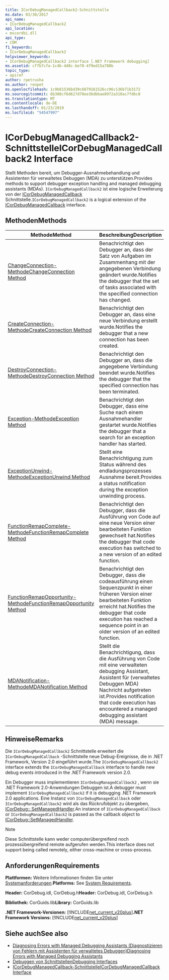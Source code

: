 ```yaml
---
title: ICorDebugManagedCallback2-Schnittstelle
ms.date: 03/30/2017
api_name:
- ICorDebugManagedCallback2
api_location:
- mscordbi.dll
api_type:
- COM
f1_keywords:
- ICorDebugManagedCallback2
helpviewer_keywords:
- ICorDebugManagedCallback2 interface [.NET Framework debugging]
ms.assetid: cf7b7cfa-1c4b-4d8c-be70-4f9ed15a788b
topic_type:
- apiref
author: rpetrusha
ms.author: ronpet
ms.openlocfilehash: 1c9b81536bd39c6879161526cc96c136b71b3172
ms.sourcegitcommit: 6b308cf6d627d78ee36dbbae8972a310ac7fd6c8
ms.translationtype: MT
ms.contentlocale: de-DE
ms.lasthandoff: 01/23/2019
ms.locfileid: "54547997"
---
```

# <a name="icordebugmanagedcallback2-interface"></a><span data-ttu-id="18e34-102">ICorDebugManagedCallback2-Schnittstelle</span><span class="sxs-lookup"><span data-stu-id="18e34-102">ICorDebugManagedCallback2 Interface</span></span>
<span data-ttu-id="18e34-103">Stellt Methoden bereit, um Debugger-Ausnahmebehandlung und Assistenten für verwaltetes Debuggen (MDA) zu unterstützen.</span><span class="sxs-lookup"><span data-stu-id="18e34-103">Provides methods to support debugger exception handling and managed debugging assistants (MDAs).</span></span> <span data-ttu-id="18e34-104">`ICorDebugManagedCallback2` ist eine logische Erweiterung von der [ICorDebugManagedCallback](../../../../docs/framework/unmanaged-api/debugging/icordebugmanagedcallback-interface.md) Schnittstelle.</span><span class="sxs-lookup"><span data-stu-id="18e34-104">`ICorDebugManagedCallback2` is a logical extension of the [ICorDebugManagedCallback](../../../../docs/framework/unmanaged-api/debugging/icordebugmanagedcallback-interface.md) interface.</span></span>  
  
## <a name="methods"></a><span data-ttu-id="18e34-105">Methoden</span><span class="sxs-lookup"><span data-stu-id="18e34-105">Methods</span></span>  
  
|<span data-ttu-id="18e34-106">Methode</span><span class="sxs-lookup"><span data-stu-id="18e34-106">Method</span></span>|<span data-ttu-id="18e34-107">Beschreibung</span><span class="sxs-lookup"><span data-stu-id="18e34-107">Description</span></span>|  
|------------|-----------------|  
|[<span data-ttu-id="18e34-108">ChangeConnection-Methode</span><span class="sxs-lookup"><span data-stu-id="18e34-108">ChangeConnection Method</span></span>](../../../../docs/framework/unmanaged-api/debugging/icordebugmanagedcallback2-changeconnection-method.md)|<span data-ttu-id="18e34-109">Benachrichtigt den Debugger an, dass der Satz von Aufgaben im Zusammenhang mit der angegebenen Verbindung geändert wurde.</span><span class="sxs-lookup"><span data-stu-id="18e34-109">Notifies the debugger that the set of tasks associated with the specified connection has changed.</span></span>|  
|[<span data-ttu-id="18e34-110">CreateConnection-Methode</span><span class="sxs-lookup"><span data-stu-id="18e34-110">CreateConnection Method</span></span>](../../../../docs/framework/unmanaged-api/debugging/icordebugmanagedcallback2-createconnection-method.md)|<span data-ttu-id="18e34-111">Benachrichtigt den Debugger an, dass eine neue Verbindung erstellt wurde.</span><span class="sxs-lookup"><span data-stu-id="18e34-111">Notifies the debugger that a new connection has been created.</span></span>|  
|[<span data-ttu-id="18e34-112">DestroyConnection-Methode</span><span class="sxs-lookup"><span data-stu-id="18e34-112">DestroyConnection Method</span></span>](../../../../docs/framework/unmanaged-api/debugging/icordebugmanagedcallback2-destroyconnection-method.md)|<span data-ttu-id="18e34-113">Benachrichtigt den Debugger an, dass die angegebene Verbindung beendet wurde.</span><span class="sxs-lookup"><span data-stu-id="18e34-113">Notifies the debugger that the specified connection has been terminated.</span></span>|  
|[<span data-ttu-id="18e34-114">Exception-Methode</span><span class="sxs-lookup"><span data-stu-id="18e34-114">Exception Method</span></span>](../../../../docs/framework/unmanaged-api/debugging/icordebugmanagedcallback2-exception-method.md)|<span data-ttu-id="18e34-115">Benachrichtigt den Debugger, dass eine Suche nach einem Ausnahmehandler gestartet wurde.</span><span class="sxs-lookup"><span data-stu-id="18e34-115">Notifies the debugger that a search for an exception handler has started.</span></span>|  
|[<span data-ttu-id="18e34-116">ExceptionUnwind-Methode</span><span class="sxs-lookup"><span data-stu-id="18e34-116">ExceptionUnwind Method</span></span>](../../../../docs/framework/unmanaged-api/debugging/icordebugmanagedcallback2-exceptionunwind-method.md)|<span data-ttu-id="18e34-117">Stellt eine Benachrichtigung zum Status während des endladungsprozesses Ausnahme bereit.</span><span class="sxs-lookup"><span data-stu-id="18e34-117">Provides a status notification during the exception unwinding process.</span></span>|  
|[<span data-ttu-id="18e34-118">FunctionRemapComplete-Methode</span><span class="sxs-lookup"><span data-stu-id="18e34-118">FunctionRemapComplete Method</span></span>](../../../../docs/framework/unmanaged-api/debugging/icordebugmanagedcallback2-functionremapcomplete-method.md)|<span data-ttu-id="18e34-119">Benachrichtigt den Debugger, dass die Ausführung von Code auf eine neue Version einer bearbeiteten Funktion gewechselt hat.</span><span class="sxs-lookup"><span data-stu-id="18e34-119">Notifies the debugger that code execution has switched to a new version of an edited function.</span></span>|  
|[<span data-ttu-id="18e34-120">FunctionRemapOpportunity-Methode</span><span class="sxs-lookup"><span data-stu-id="18e34-120">FunctionRemapOpportunity Method</span></span>](../../../../docs/framework/unmanaged-api/debugging/icordebugmanagedcallback2-functionremapopportunity-method.md)|<span data-ttu-id="18e34-121">Benachrichtigt den Debugger, dass die codeausführung einen Sequenzpunkt in einer früheren Version einer bearbeiteten Funktion erreicht hat.</span><span class="sxs-lookup"><span data-stu-id="18e34-121">Notifies the debugger that code execution has reached a sequence point in an older version of an edited function.</span></span>|  
|[<span data-ttu-id="18e34-122">MDANotification-Methode</span><span class="sxs-lookup"><span data-stu-id="18e34-122">MDANotification Method</span></span>](../../../../docs/framework/unmanaged-api/debugging/icordebugmanagedcallback2-mdanotification-method.md)|<span data-ttu-id="18e34-123">Stellt die Benachrichtigung, dass die Ausführung von Code mit eine verwalteten debugging Assistant, Assistent für (verwaltetes Debuggen MDA) Nachricht aufgetreten ist.</span><span class="sxs-lookup"><span data-stu-id="18e34-123">Provides notification that code execution has encountered a managed debugging assistant (MDA) message.</span></span>|  
  
## <a name="remarks"></a><span data-ttu-id="18e34-124">Hinweise</span><span class="sxs-lookup"><span data-stu-id="18e34-124">Remarks</span></span>  
 <span data-ttu-id="18e34-125">Die `ICorDebugManagedCallback2` Schnittstelle erweitert die `ICorDebugManagedCallback` -Schnittstelle neue Debug-Ereignisse, die in .NET Framework, Version 2.0 eingeführt wurde.</span><span class="sxs-lookup"><span data-stu-id="18e34-125">The `ICorDebugManagedCallback2` interface extends the `ICorDebugManagedCallback` interface to handle new debug events introduced in the .NET Framework version 2.0.</span></span>  
  
 <span data-ttu-id="18e34-126">Ein Debugger muss implementieren `ICorDebugManagedCallback2` , wenn sie .NET Framework 2.0-Anwendungen Debuggen ist.</span><span class="sxs-lookup"><span data-stu-id="18e34-126">A debugger must implement `ICorDebugManagedCallback2` if it is debugging .NET Framework 2.0 applications.</span></span> <span data-ttu-id="18e34-127">Eine Instanz von `ICorDebugManagedCallback` oder `ICorDebugManagedCallback2` wird als das Rückrufobjekt zu übergeben, [ICorDebug:: SetManagedHandler](../../../../docs/framework/unmanaged-api/debugging/icordebug-setmanagedhandler-method.md).</span><span class="sxs-lookup"><span data-stu-id="18e34-127">An instance of `ICorDebugManagedCallback` or `ICorDebugManagedCallback2` is passed as the callback object to [ICorDebug::SetManagedHandler](../../../../docs/framework/unmanaged-api/debugging/icordebug-setmanagedhandler-method.md).</span></span>  
  
> [!NOTE]
>  <span data-ttu-id="18e34-128">Diese Schnittstelle kann weder computerübergreifend noch prozessübergreifend remote aufgerufen werden.</span><span class="sxs-lookup"><span data-stu-id="18e34-128">This interface does not support being called remotely, either cross-machine or cross-process.</span></span>  
  
## <a name="requirements"></a><span data-ttu-id="18e34-129">Anforderungen</span><span class="sxs-lookup"><span data-stu-id="18e34-129">Requirements</span></span>  
 <span data-ttu-id="18e34-130">**Plattformen:** Weitere Informationen finden Sie unter [Systemanforderungen](../../../../docs/framework/get-started/system-requirements.md).</span><span class="sxs-lookup"><span data-stu-id="18e34-130">**Platforms:** See [System Requirements](../../../../docs/framework/get-started/system-requirements.md).</span></span>  
  
 <span data-ttu-id="18e34-131">**Header:** CorDebug.idl, CorDebug.h</span><span class="sxs-lookup"><span data-stu-id="18e34-131">**Header:** CorDebug.idl, CorDebug.h</span></span>  
  
 <span data-ttu-id="18e34-132">**Bibliothek:** CorGuids.lib</span><span class="sxs-lookup"><span data-stu-id="18e34-132">**Library:** CorGuids.lib</span></span>  
  
 <span data-ttu-id="18e34-133">**.NET Framework-Versionen:** [!INCLUDE[net_current_v20plus](../../../../includes/net-current-v20plus-md.md)]</span><span class="sxs-lookup"><span data-stu-id="18e34-133">**.NET Framework Versions:** [!INCLUDE[net_current_v20plus](../../../../includes/net-current-v20plus-md.md)]</span></span>  
  
## <a name="see-also"></a><span data-ttu-id="18e34-134">Siehe auch</span><span class="sxs-lookup"><span data-stu-id="18e34-134">See also</span></span>
- [<span data-ttu-id="18e34-135">Diagnosing Errors with Managed Debugging Assistants (Diagnostizieren von Fehlern mit Assistenten für verwaltetes Debuggen)</span><span class="sxs-lookup"><span data-stu-id="18e34-135">Diagnosing Errors with Managed Debugging Assistants</span></span>](../../../../docs/framework/debug-trace-profile/diagnosing-errors-with-managed-debugging-assistants.md)
- [<span data-ttu-id="18e34-136">Debuggen von Schnittstellen</span><span class="sxs-lookup"><span data-stu-id="18e34-136">Debugging Interfaces</span></span>](../../../../docs/framework/unmanaged-api/debugging/debugging-interfaces.md)
- [<span data-ttu-id="18e34-137">ICorDebugManagedCallback-Schnittstelle</span><span class="sxs-lookup"><span data-stu-id="18e34-137">ICorDebugManagedCallback Interface</span></span>](../../../../docs/framework/unmanaged-api/debugging/icordebugmanagedcallback-interface.md)

